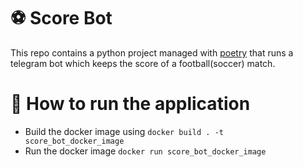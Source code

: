 # ⚽️ Score Bot
This repo contains a python project managed with [poetry](https://python-poetry.org/) 
that runs a telegram bot which keeps the score of a football(soccer) match.

# 🚀 How to run the application
- Build the docker image using ```docker build . -t score_bot_docker_image```
- Run the docker image ```docker run score_bot_docker_image```